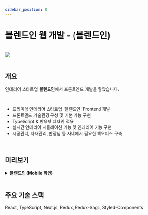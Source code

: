 ```yaml
---
sidebar_position: 8
---
```


# 블렌드인 웹 개발 - (블렌드인)

<br/>

<img src="/img/about/portfolio/blendin/blendin_cover.png"/>

<br/>
<br/>

## 개요

인테리어 스타트업 **블렌드인**에서 프론트엔드 개발을 맡았습니다.

<br/>

- 프리미엄 인테리어 스타트업 '블렌드인' Frontend 개발
- 프론트엔드 기술환경 구성 및 기본 기능 구현
- TypeScript & 반응형 디자인 적용
- 실시간 인테리어 시뮬레이션 기능 및 인테리어 기능 구현
- 시공관리, 자재관리, 반장님 등 사내에서 필요한 백오피스 구축

<br/>

## 미리보기

<details>
  <summary><strong style={{color : "blue"}}>블렌드인 (Mobile 화면)</strong></summary>

<br/>
<img src="/img/about/portfolio/blendin/blendin_2.png"/>
<br/>
<br/>
<img src="/img/about/portfolio/blendin/blendin_3.png"/>
<br/>
<img src="/img/about/portfolio/blendin/blendin_1.png"/>
<br/>
<img src="/img/about/portfolio/blendin/blendin_4.png"/>

</details>

<br/>

## 주요 기술 스택

React, TypeScript, Next.js, Redux, Redux-Saga, Styled-Components

<br/>

<!-- ## 개발하며 고민한 부분

<br/>

### MSW 모킹 API 도입

Chat GPT 토큰을 활용해 API를 사용하는 프로젝트이다 보니, 한 번 호출할 때마다 API의 비용이 상당히 값비쌌습니다.
따라서 `MSW` (Mock Service Worker)를 활용해 개발환경과 프로덕션 환경을 분리해 개발 단계에서는 모킹 API를 활용해
프론트엔드 작업을 하였고, 프로덕션 단계에서 실제 API를 호출하여 테스트했습니다.

<br/>
또한, 유저들이 API 호출 시 페이지 이탈 방지와 로딩 Spinner등을 적절히 활용하였습니다. -->

<br/>
<br/>
